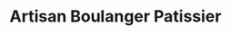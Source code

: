 ---
title: "Artisan Boulanger Patissier"
url: /bar-sur-aube/artisan-boulanger-patissier/
shop: Bäckerei
---